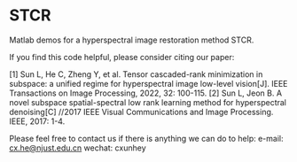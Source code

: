 # STCR
Matlab demos for a hyperspectral image restoration method STCR.

If you find this code helpful, please consider citing our paper:

[1] Sun L, He C, Zheng Y, et al. Tensor cascaded-rank minimization in subspace: a unified regime for hyperspectral image low-level vision[J]. 
    IEEE Transactions on Image Processing, 2022, 32: 100-115.
[2] Sun L, Jeon B. A novel subspace spatial-spectral low rank learning method for hyperspectral denoising[C]
    //2017 IEEE Visual Communications and Image Processing. IEEE, 2017: 1-4.

Please feel free to contact us if there is anything we can do to help:
e-mail: cx.he@njust.edu.cn
wechat: cxunhey
